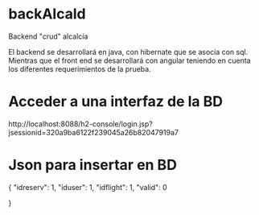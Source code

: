 # backAlcald
Backend "crud" alcalcía

El backend se desarrollará en java, con hibernate que se asocia con sql.
Mientras que el front end se desarrollará con angular teniendo en cuenta los diferentes requerimientos de la prueba.

# Acceder a una interfaz de la BD

http://localhost:8088/h2-console/login.jsp?jsessionid=320a9ba6122f239045a26b82047919a7

# Json para insertar en BD

{
    "idreserv": 1,
    "iduser": 1,
    "idflight": 1,
    "valid": 0

}